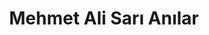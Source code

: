 ---
order: 5
title:  "Mehmet Ali Sarı Anılar"
img: "assets/images/slides/6.jpg"
mobile-img: "assets/images/slides/6m.jpg"
target: "_blank" # 
---